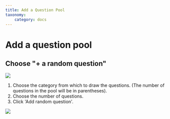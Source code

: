 ```yaml
---
title: Add a Question Pool
taxonomy:
    category: docs
---
```



# Add a question pool

## Choose "+ a random question"

![](../assets/add-a-question-1.png)

1. Choose the category from which to draw the questions. \(The number of questions in the pool will be in parentheses\).
2. Choose the number of questions.
3. Click 'Add random question'.

![](../assets/add-a-question-2.png)
